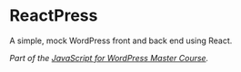 # ReactPress

A simple, mock WordPress front and back end using React.

*Part of the [JavaScript for WordPress Master Course](http://javascriptforwp.com).*
